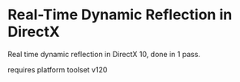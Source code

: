 # Real-Time Dynamic Reflection in DirectX
 
 Real time dynamic reflection in DirectX 10, done in 1 pass.
 
 requires platform toolset v120

